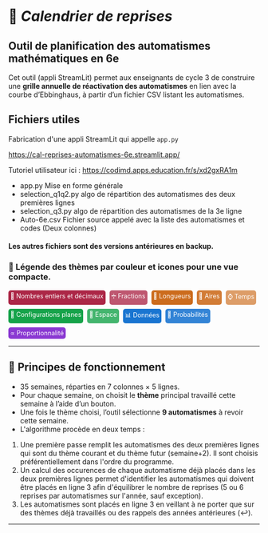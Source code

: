 
# 🧠 *Calendrier de reprises* 
## Outil de planification des automatismes mathématiques en 6e

Cet outil (appli StreamLit) permet aux enseignants de cycle 3 de construire une **grille annuelle de réactivation des automatismes** en lien avec la courbe d’Ebbinghaus, à partir d’un fichier CSV listant les automatismes.

## Fichiers utiles
Fabrication d'une appli StreamLit qui appelle `app.py`

https://cal-reprises-automatismes-6e.streamlit.app/

Tutoriel utilisateur ici :
https://codimd.apps.education.fr/s/xd2gxRA1m

* app.py 
Mise en forme générale
* selection_q1q2.py
algo de répartition des automatismes des deux premières lignes
* selection_q3.py
algo de répartition des automatismes de la 3e ligne
* Auto-6e.csv
Fichier source appelé avec la liste des automatismes et codes (Deux colonnes)

#### Les autres fichiers sont des versions antérieures en backup.

### 🎨 Légende des thèmes par couleur et icones pour une vue compacte.

<div style="display: flex; flex-wrap: wrap; gap: 8px; font-size: 0.9em">
  <div style="background:#ac2747; color:white; border-radius:5px; padding:4px">🔢 Nombres entiers et décimaux</div>
  <div style="background:#be5770; color:white; border-radius:5px; padding:4px">➗ Fractions</div> 
  <div style="background:#cc6c1d; color:white; border-radius:5px; padding:4px">📏 Longueurs</div>
  <div style="background:#d27c36; color:white; border-radius:5px; padding:4px">🔷 Aires</div>
  <div style="background:#dd9d68; color:white; border-radius:5px; padding:4px">⌚ Temps</div>
  <div style="background:#16a34a; color:white; border-radius:5px; padding:4px">📐 Configurations planes</div>
  <div style="background:#44b56e; color:white; border-radius:5px; padding:4px">🧊 Espace</div>
  <div style="background:#1975d1; color:white; border-radius:5px; padding:4px">📊 Données</div>
  <div style="background:#3384d6; color:white; border-radius:5px; padding:4px">🎲 Probabilités</div>
  <div style="background:#8a38d2; color:white; border-radius:5px; padding:4px">∝ Proportionnalité</div>
</div>

---

## 📌 Principes de fonctionnement

- 35 semaines, réparties en 7 colonnes × 5 lignes.
- Pour chaque semaine, on choisit le **thème** principal travaillé cette semaine à l’aide d’un bouton.
- Une fois le thème choisi, l’outil sélectionne **9 automatismes** à revoir cette semaine.
- L'algorithme procède en deux temps :
1. Une première passe remplit les automatismes des deux premières lignes qui sont du thème courant et du thème futur (semaine+2). Il sont choisis préférentiellement dans l'ordre du programme.
2. Un calcul des occurences de chaque automatisme déjà placés dans les deux premières lignes permet d'identifier les automatismes qui doivent être placés en ligne 3 afin d'équilibrer le nombre de reprises (5 ou 6 reprises par automatismes sur l'année, sauf exception).
3. Les automatismes sont placés en ligne 3 en veillant à ne porter que sur des thèmes déjà travaillés ou des rappels des années antérieures (↩).


---

